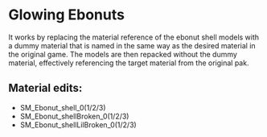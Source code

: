 # Glowing Ebonuts

It works by replacing the material reference of the ebonut shell models with a dummy material
that is named in the same way as the desired material in the original game. The models are then
repacked without the dummy material, effectively referencing the target material from the original pak.

## **Material edits**:
- SM_Ebonut_shell_0(1/2/3)
- SM_Ebonut_shellBroken_0(1/2/3)
- SM_Ebonut_shellLilBroken_0(1/2/3)
